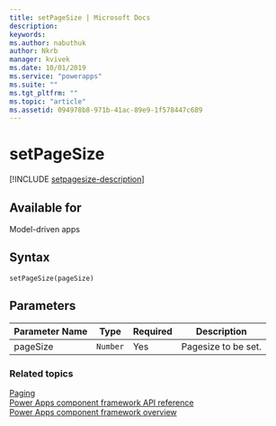 ```yaml
---
title: setPageSize | Microsoft Docs
description: 
keywords:
ms.author: nabuthuk
author: Nkrb
manager: kvivek
ms.date: 10/01/2019
ms.service: "powerapps"
ms.suite: ""
ms.tgt_pltfrm: ""
ms.topic: "article"
ms.assetid: 094978b8-971b-41ac-89e9-1f578447c689
---
```


# setPageSize

[!INCLUDE [setpagesize-description](includes/setpagesize-description.md)]

## Available for 

Model-driven apps

## Syntax

`setPageSize(pageSize)`

## Parameters

| Parameter Name|Type|Required|Description|
| ------------- |----|--------|-----------|
|pageSize|`Number`|Yes|Pagesize to be set.|


### Related topics

[Paging](../paging.md)<br/>
[Power Apps component framework API reference](../../reference/index.md)<br/>
[Power Apps component framework overview](../../overview.md)